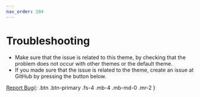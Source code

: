 ```yaml
---
nav_order: 104
---
```


# Troubleshooting
- Make sure that the issue is related to this theme, by checking that the problem does not occur with other themes or the default theme.
- If you made sure that the issue is related to the theme, create an issue at GitHub by pressing the button below.

[Report Bug](https://github.com/chrisgrieser/shimmering-focus/issues/new?assignees=&labels=bug&template=bug_report.yml&title=%5BBug%5D%3A+){: .btn .btn-primary .fs-4 .mb-4 .mb-md-0 .mr-2 }
